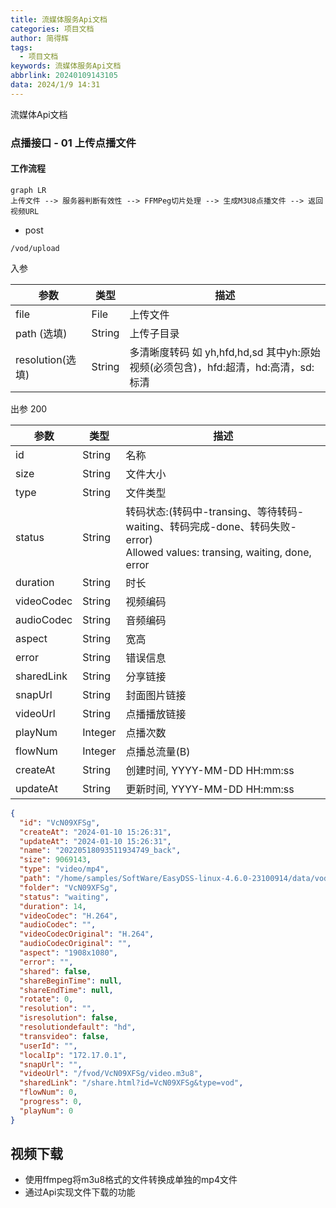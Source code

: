 ```yaml
---
title: 流媒体服务Api文档
categories: 项目文档
author: 简得辉
tags:
  - 项目文档
keywords: 流媒体服务Api文档
abbrlink: 20240109143105
data: 2024/1/9 14:31
---
```


流媒体Api文档

### 点播接口 - 01 上传点播文件

#### 工作流程

~~~mermaid
graph LR
上传文件 --> 服务器判断有效性 --> FFMPeg切片处理 --> 生成M3U8点播文件 --> 返回视频URL 
~~~

* post

```text
/vod/upload
```

入参

| 参数             | 类型      | 描述                                                       |
|----------------|---------|----------------------------------------------------------|
| file	          | File    | 上传文件                                                     |
| path (选填)      | 	String | 上传子目录                                                    |
| resolution(选填) | String  | 多清晰度转码 如 yh,hfd,hd,sd 其中yh:原始视频(必须包含)，hfd:超清，hd:高清，sd:标清 |

出参
200

| 参数         | 类型      | 描述                                                                                                      |
|------------|---------|---------------------------------------------------------------------------------------------------------|
| id         | String  | 名称                                                                                                      |
| size       | String  | 文件大小                                                                                                    |
| type       | String  | 文件类型                                                                                                    |
| status     | String  | 转码状态:(转码中-transing、等待转码-waiting、转码完成-done、转码失败-error)<br>Allowed values: transing, waiting, done, error |
| duration   | String  | 时长                                                                                                      |
| videoCodec | String  | 视频编码                                                                                                    |
| audioCodec | String  | 音频编码                                                                                                    |
| aspect     | String  | 宽高                                                                                                      |
| error      | String  | 错误信息                                                                                                    |
| sharedLink | String  | 分享链接                                                                                                    |
| snapUrl    | String  | 封面图片链接                                                                                                  |
| videoUrl   | String  | 点播播放链接                                                                                                  |
| playNum    | Integer | 点播次数                                                                                                    |
| flowNum    | Integer | 点播总流量(B)                                                                                                |
| createAt   | String  | 创建时间, YYYY-MM-DD HH:mm:ss                                                                               |
| updateAt   | String  | 更新时间, YYYY-MM-DD HH:mm:ss                                                                               |

```json
{
  "id": "VcN09XFSg",
  "createAt": "2024-01-10 15:26:31",
  "updateAt": "2024-01-10 15:26:31",
  "name": "20220518093511934749_back",
  "size": 9069143,
  "type": "video/mp4",
  "path": "/home/samples/SoftWare/EasyDSS-linux-4.6.0-23100914/data/vodsrc/VcN09XFSg.mp4",
  "folder": "VcN09XFSg",
  "status": "waiting",
  "duration": 14,
  "videoCodec": "H.264",
  "audioCodec": "",
  "videoCodecOriginal": "H.264",
  "audioCodecOriginal": "",
  "aspect": "1908x1080",
  "error": "",
  "shared": false,
  "shareBeginTime": null,
  "shareEndTime": null,
  "rotate": 0,
  "resolution": "",
  "isresolution": false,
  "resolutiondefault": "hd",
  "transvideo": false,
  "userId": "",
  "localIp": "172.17.0.1",
  "snapUrl": "",
  "videoUrl": "/fvod/VcN09XFSg/video.m3u8",
  "sharedLink": "/share.html?id=VcN09XFSg&type=vod",
  "flowNum": 0,
  "progress": 0,
  "playNum": 0
}
```

## 视频下载

* 使用ffmpeg将m3u8格式的文件转换成单独的mp4文件
* 通过Api实现文件下载的功能

